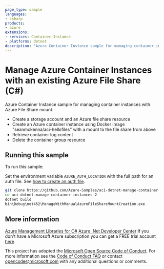 ```yaml
---
page_type: sample
languages:
- csharp
products:
- azure
extensions:
- services: Container-Instance
- platforms: dotnet
description: "Azure Container Instance sample for managing container instances with Azure File Share mount."
---
```


# Manage Azure Container Instances with an existing Azure File Share (C#)

Azure Container Instance sample for managing container instances with Azure File Share mount.
 
- Create a storage account and an Azure file share resource
- Create an Azure container instance using Docker image "seanmckenna/aci-hellofiles" with a mount to the file share from above
- Retrieve container log content
- Delete the container group resource


## Running this sample

To run this sample:

Set the environment variable `AZURE_AUTH_LOCATION` with the full path for an auth file. See [how to create an auth file](https://github.com/Azure/azure-libraries-for-net/blob/master/AUTH.md).

```bash
git clone https://github.com/Azure-Samples/aci-dotnet-manage-container-instances-2.git
cd aci-dotnet-manage-container-instances-2
dotnet build
bin\Debug\net452\ManageWithManualAzureFileShareMountCreation.exe
```

## More information

[Azure Management Libraries for C#](https://github.com/Azure/azure-sdk-for-net/tree/Fluent)
[Azure .Net Developer Center](https://azure.microsoft.com/en-us/develop/net/)
If you don't have a Microsoft Azure subscription you can get a FREE trial account [here](http://go.microsoft.com/fwlink/?LinkId=330212).

This project has adopted the [Microsoft Open Source Code of Conduct](https://opensource.microsoft.com/codeofconduct/). For more information see the [Code of Conduct FAQ](https://opensource.microsoft.com/codeofconduct/faq/) or contact [opencode@microsoft.com](mailto:opencode@microsoft.com) with any additional questions or comments.
